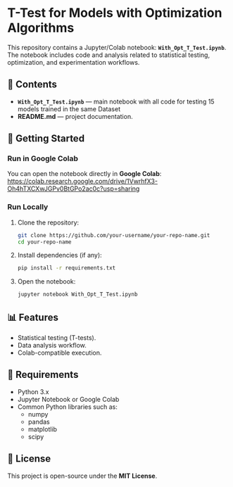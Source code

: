# T-Test for Models with Optimization Algorithms

This repository contains a Jupyter/Colab notebook: **`With_Opt_T_Test.ipynb`**.  
The notebook includes code and analysis related to statistical testing, optimization, and experimentation workflows.  

## 📂 Contents
- **`With_Opt_T_Test.ipynb`** — main notebook with all code for testing 15 models trained in the same Dataset
- **README.md** — project documentation.

## 🚀 Getting Started

### Run in Google Colab
You can open the notebook directly in **Google Colab**:
https://colab.research.google.com/drive/1VwrhfX3-Oh4hTXCXwJGPv0BtGPo2ac0c?usp=sharing

### Run Locally
1. Clone the repository:
   ```bash
   git clone https://github.com/your-username/your-repo-name.git
   cd your-repo-name
   ```
2. Install dependencies (if any):
   ```bash
   pip install -r requirements.txt
   ```
3. Open the notebook:
   ```bash
   jupyter notebook With_Opt_T_Test.ipynb
   ```

## 📊 Features
- Statistical testing (T-tests).
- Data analysis workflow.
- Colab-compatible execution.

## 🔧 Requirements
- Python 3.x
- Jupyter Notebook or Google Colab
- Common Python libraries such as:
  - numpy
  - pandas
  - matplotlib
  - scipy

## 📜 License
This project is open-source under the **MIT License**.
